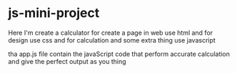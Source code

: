 # js-mini-project

Here I'm create a calculator for create a page in web use html and for design use css and for calculation and some extra thing use javascript

tha app.js file contain the javaScript code that perform accurate calculation and give the perfect output as you thing
